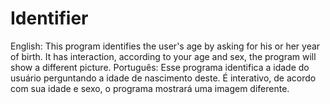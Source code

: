 # Identifier
English:
This program identifies the user's age by asking for his or her year of birth.
It has interaction, according to your age and sex, the program will show a different picture.
Português:
Esse programa identifica a idade do usuário perguntando a idade de nascimento deste.
É interativo, de acordo com sua idade e sexo, o programa mostrará uma imagem diferente.
